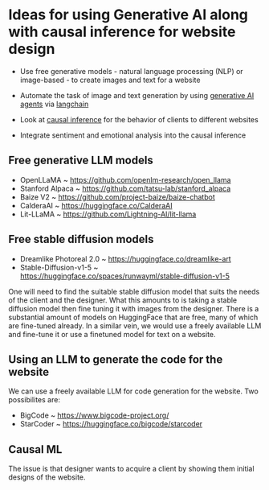 # Ideas for using Generative AI along with causal inference for website design

* Use free generative models - natural language processing (NLP) or image-based - to create images and text for a website

* Automate the task of image and text generation by using [generative AI agents]( https://python.langchain.com/docs/use_cases/agent_simulations/characters ) via [langchain]( https://langchain.com/ )

* Look at [causal inference]( https://en.wikipedia.org/wiki/Causal_inference ) for the behavior of clients to different websites

* Integrate sentiment and emotional analysis into the causal inference

## Free generative LLM models

 * OpenLLaMA ~ https://github.com/openlm-research/open_llama
 * Stanford Alpaca ~ https://github.com/tatsu-lab/stanford_alpaca
 * Baize V2 ~ https://github.com/project-baize/baize-chatbot
 * CalderaAI ~ https://huggingface.co/CalderaAI
 * Lit-LLaMA ️~ https://github.com/Lightning-AI/lit-llama

## Free stable diffusion models

 * Dreamlike Photoreal 2.0 ~ https://huggingface.co/dreamlike-art
 * Stable-Diffusion-v1-5 ~ https://huggingface.co/spaces/runwayml/stable-diffusion-v1-5

One will need to find the suitable stable diffusion model that suits the needs of the client and the designer. What this amounts to is taking a stable diffusion model then fine tuning it with images from the designer. There is a substantial amount of models on HuggingFace that are free, many of which are fine-tuned already.  In a similar vein, we would use a freely available LLM and fine-tune it or use a finetuned model for text on a website.

 ## Using an LLM to generate the code for the website
 
 We can use a freely available LLM for code generation for the website. Two possibilites are:
  * BigCode ~ https://www.bigcode-project.org/
  * StarCoder ~ https://huggingface.co/bigcode/starcoder

## Causal ML

The issue is that designer wants to acquire a client by showing them initial designs of the website. 
